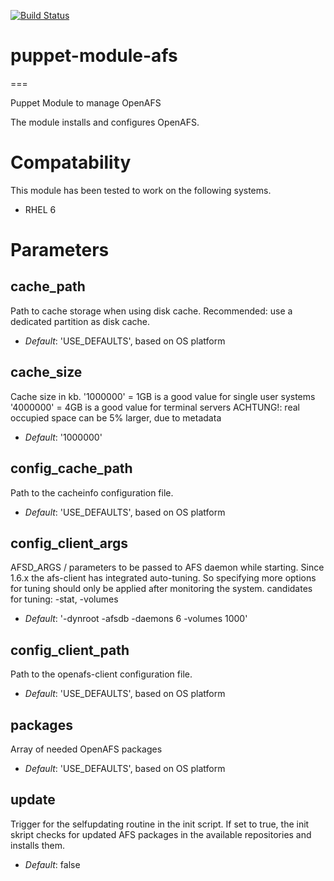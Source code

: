[![Build Status](https://travis-ci.org/Phil-Friderici/puppet-module-afs.png?branch=master)](https://travis-ci.org/Phil-Friderici/puppet-module-afs)

# puppet-module-afs #
===

Puppet Module to manage OpenAFS

The module installs and configures OpenAFS.

# Compatability #

This module has been tested to work on the following systems.

 * RHEL 6


# Parameters #

cache_path
----------
Path to cache storage when using disk cache.
Recommended: use a dedicated partition as disk cache.


- *Default*: 'USE_DEFAULTS', based on OS platform


cache_size
----------
Cache size in kb.
'1000000' = 1GB is a good value for single user systems
'4000000' = 4GB is a good value for terminal servers
ACHTUNG!: real occupied space can be 5% larger, due to metadata

- *Default*: '1000000'


config_cache_path
-----------------
Path to the cacheinfo configuration file.

- *Default*: 'USE_DEFAULTS', based on OS platform


config_client_args
------------------
AFSD_ARGS / parameters to be passed to AFS daemon while starting.
Since 1.6.x the afs-client has integrated auto-tuning. So specifying more options for tuning should only be applied after monitoring the system.
candidates for tuning: -stat, -volumes

- *Default*: '-dynroot -afsdb -daemons 6 -volumes 1000'


config_client_path
------------------
Path to the openafs-client configuration file.

- *Default*: 'USE_DEFAULTS', based on OS platform


packages
--------
Array of needed OpenAFS packages

- *Default*: 'USE_DEFAULTS', based on OS platform


update
------
Trigger for the selfupdating routine in the init script.
If set to true, the init skript checks for updated AFS packages in the available repositories and installs them.

- *Default*: false
